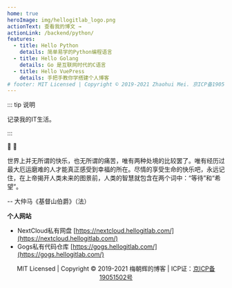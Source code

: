 ```yaml
---
home: true
heroImage: img/hellogitlab_logo.png
actionText: 查看我的博文 →
actionLink: /backend/python/
features:
  - title: Hello Python
    details: 简单易学的Python编程语言
  - title: Hello Golang
    details: Go 是互联网时代的C语言
  - title: Hello VuePress 
    details: 手把手教你学搭建个人博客
# footer: MIT Licensed | Copyright © 2019-2021 Zhaohui Mei. 京ICP备19051502号-1 
---
```








::: tip 说明


记录我的IT生活。

:::

:tada: :100:


世界上并无所谓的快乐，也无所谓的痛苦，唯有两种处境的比较罢了。唯有经历过最大厄运磨难的人才能真正感受到幸福的所在。尽情的享受生命的快乐吧，永远记住，在上帝揭开人类未来的图景前，人类的智慧就包含在两个词中：“等待”和“希望”。

-- 大仲马《基督山伯爵》（法）



**个人网站**

- NextCloud私有网盘 [https://nextcloud.hellogitlab.com/](https://nextcloud.hellogitlab.com/)
- Gogs私有代码仓库 [https://gogs.hellogitlab.com/](https://gogs.hellogitlab.com/)




<p style="text-align:center;">MIT Licensed | Copyright © 2019-2021 梅朝辉的博客 | ICP证：<a href="https://beian.miit.gov.cn" target="_blank" rel="noopener noreferrer">京ICP备19051502号</a></p>

